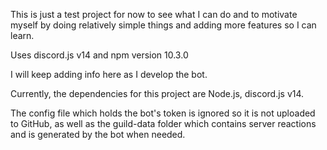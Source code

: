 This is just a test project for now to see what I can do and to motivate myself by doing relatively simple things and adding more features so I can learn.

Uses discord.js v14 and npm version 10.3.0

I will keep adding info here as I develop the bot.

Currently, the dependencies for this project are Node.js, discord.js v14.

The config file which holds the bot's token is ignored so it is not uploaded to GitHub, as well as the guild-data folder which contains server reactions and is generated by the bot when needed.